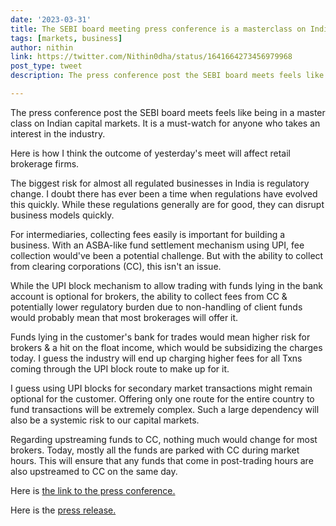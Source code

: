 ```yaml
---
date: '2023-03-31'
title: The SEBI board meeting press conference is a masterclass on Indian markets  
tags: [markets, business]
author: nithin
link: https://twitter.com/Nithin0dha/status/1641664273456979968
post_type: tweet
description: The press conference post the SEBI board meets feels like being in a master class on Indian capital markets...

---
```


The press conference post the SEBI board meets feels like being in a master class on Indian capital markets. It is a must-watch for anyone who takes an interest in the industry.

Here is how I think the outcome of yesterday's meet will affect retail brokerage firms. 

The biggest risk for almost all regulated businesses in India is regulatory change. I doubt there has ever been a time when regulations have evolved this quickly. While these regulations generally are for good, they can disrupt business models quickly.

For intermediaries, collecting fees easily is important for building a business. With an ASBA-like fund settlement mechanism using UPI, fee collection would've been a potential challenge. But with the ability to collect from clearing corporations (CC), this isn't an issue.

While the UPI block mechanism to allow trading with funds lying in the bank account is optional for brokers, the ability to collect fees from CC & potentially lower regulatory burden due to non-handling of client funds would probably mean that most brokerages will offer it.

Funds lying in the customer's bank for trades would mean higher risk for brokers & a hit on the float income, which would be subsidizing the charges today. I guess the industry will end up charging higher fees for all Txns coming through the UPI block route to make up for it.

I guess using UPI blocks for secondary market transactions might remain optional for the customer. Offering only one route for the entire country to fund transactions will be extremely complex. Such a large dependency will also be a systemic risk to our capital markets.

Regarding upstreaming funds to CC, nothing much would change for most brokers. Today, mostly all the funds are parked with CC during market hours. This will ensure that any funds that come in post-trading hours are also upstreamed to CC on the same day. 

Here is [the link to the press conference.](https://www.youtube.com/watch?v=BMvn960YfbI) 

Here is the [press release.](https://www.sebi.gov.in/media/press-releases/mar-2023/sebi-board-meeting_69552.html)
